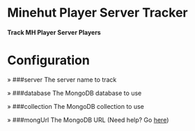 # Minehut Player Server Tracker
#### Track MH Player Server Players

# Configuration

  » ###server
    The server name to track

  » ###database
    The MongoDB database to use
    
  » ###collection
    The MongoDB collection to use
    
  » ###mongUrl
    The MongoDB URL (Need help? Go [here](https://www.mongodb.com/blog/post/quick-start-nodejs-mongodb--how-to-get-connected-to-your-database))
